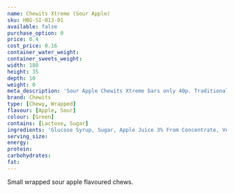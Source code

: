 ```yaml
---
name: Chewits Xtreme (Sour Apple)
sku: HBG-SI-013-01
available: false
purchase_option: 0
price: 0.4
cost_price: 0.16
container_water_weight: 
container_sweets_weight: 
width: 180
height: 35
depth: 10
weight: 0
meta_description: 'Sour Apple Chewits Xtreme bars only 40p. Traditional sweets and more at Humbugs Confectionery Store. Specialists in satisfying your sweet tooth!"),"")'
brand: Chewits
type: [Chewy, Wrapped]
flavour: [Apple, Sour]
colour: [Green]
contains: [Lactose, Sugar]
ingredients: 'Glucose Syrup, Sugar, Apple Juice 3% From Concentrate, Vegetable Oil, Citric Acid, Lactic Acid, Egg White, Hydrolysed Rice Protein, Flavouring, Colour: Sodium Copper Chlorophyllin, Curcumin'
serving_size: 
energy: 
protein: 
carbohydrates: 
fat: 
---
```

Small wrapped sour apple flavoured chews.